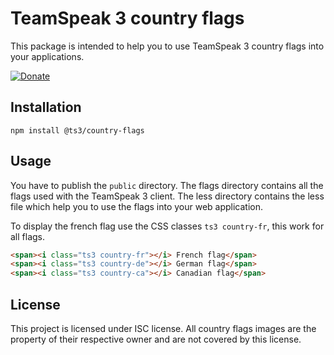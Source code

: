 # TeamSpeak 3 country flags

This package is intended to help you to use TeamSpeak 3 country flags into your applications.

[![Donate](https://img.shields.io/badge/%E2%99%A5-donate-459042.svg)](https://www.paypal.com/cgi-bin/webscr?cmd=_s-xclick&hosted_button_id=MAKZLQGRSBCT2)

## Installation
```
npm install @ts3/country-flags
```

## Usage

You have to publish the `public` directory. The flags directory contains all the flags used with the
TeamSpeak 3 client. The less directory contains the less file which help you to use the flags into your web application.

To display the french flag use the CSS classes `ts3 country-fr`, this work for all flags.

```html
<span><i class="ts3 country-fr"></i> French flag</span>
<span><i class="ts3 country-de"></i> German flag</span>
<span><i class="ts3 country-ca"></i> Canadian flag</span>
```

## License

This project is licensed under ISC license. All country flags images are the property of their respective owner and 
are not covered by this license.